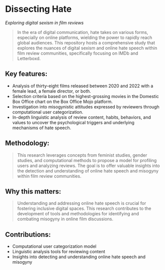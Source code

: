 # Dissecting Hate 
_Exploring digital sexism in film reviews_
> In the era of digital communication, hate takes on various forms, especially on online platforms, wielding the power to rapidly reach global audiences. This repository hosts a comprehensive study that explores the nuances of digital sexism and online hate speech within film review communities, specifically focusing on IMDb and Letterboxd.

## Key features: 
+ Analysis of thirty-eight films released between 2020 and 2022 with a female lead, a female director, or both.
+ Selection criteria based on the highest-grossing movies in the Domestic Box Office chart on the Box Office Mojo platform.
+ Investigation into misogynistic attitudes expressed by reviewers through computational user categorization.
+ In-depth linguistic analysis of review content, habits, behaviors, and values to uncover the psychological triggers and underlying mechanisms of hate speech.

## Methodology:
> This research leverages concepts from feminist studies, gender studies, and computational methods to propose a model for profiling users and analyzing reviews. The goal is to offer valuable insights into the detection and understanding of online hate speech and misogyny within film review communities.

## Why this matters:
> Understanding and addressing online hate speech is crucial for fostering inclusive digital spaces. This research contributes to the development of tools and methodologies for identifying and combating misogyny in online film discussions.

## Contributions:

+ Computational user categorization model
+ Linguistic analysis tools for reviewing content
+ Insights into detecting and understanding online hate speech and misogyny
